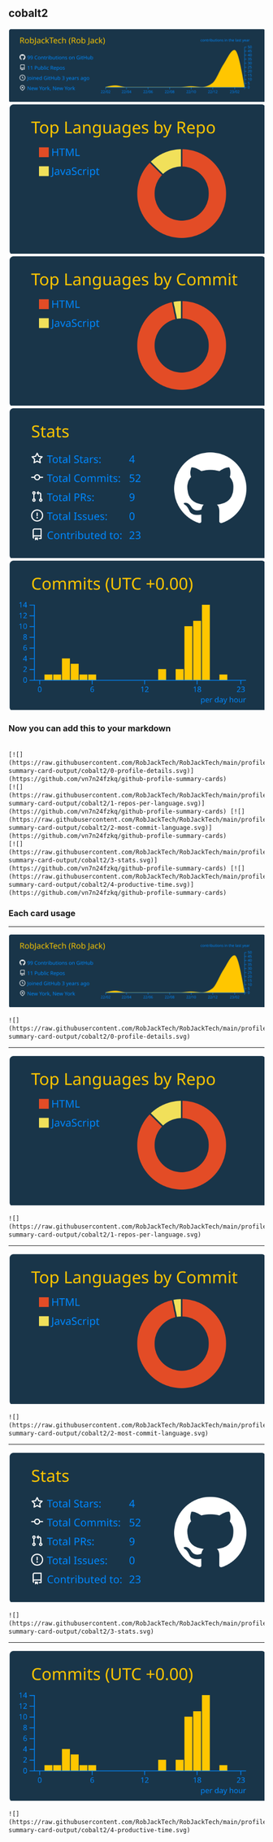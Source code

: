 ## cobalt2

[![](./0-profile-details.svg)](https://github.com/vn7n24fzkq/github-profile-summary-cards)
[![](./1-repos-per-language.svg)](https://github.com/vn7n24fzkq/github-profile-summary-cards) [![](./2-most-commit-language.svg)](https://github.com/vn7n24fzkq/github-profile-summary-cards)
[![](./3-stats.svg)](https://github.com/vn7n24fzkq/github-profile-summary-cards) [![](./4-productive-time.svg)](https://github.com/vn7n24fzkq/github-profile-summary-cards)
### Now you can add this to your markdown
```

[![](https://raw.githubusercontent.com/RobJackTech/RobJackTech/main/profile-summary-card-output/cobalt2/0-profile-details.svg)](https://github.com/vn7n24fzkq/github-profile-summary-cards)
[![](https://raw.githubusercontent.com/RobJackTech/RobJackTech/main/profile-summary-card-output/cobalt2/1-repos-per-language.svg)](https://github.com/vn7n24fzkq/github-profile-summary-cards) [![](https://raw.githubusercontent.com/RobJackTech/RobJackTech/main/profile-summary-card-output/cobalt2/2-most-commit-language.svg)](https://github.com/vn7n24fzkq/github-profile-summary-cards)
[![](https://raw.githubusercontent.com/RobJackTech/RobJackTech/main/profile-summary-card-output/cobalt2/3-stats.svg)](https://github.com/vn7n24fzkq/github-profile-summary-cards) [![](https://raw.githubusercontent.com/RobJackTech/RobJackTech/main/profile-summary-card-output/cobalt2/4-productive-time.svg)](https://github.com/vn7n24fzkq/github-profile-summary-cards)

```

### Each card usage
---

![](./0-profile-details.svg)

```
![](https://raw.githubusercontent.com/RobJackTech/RobJackTech/main/profile-summary-card-output/cobalt2/0-profile-details.svg)
```

    

---

![](./1-repos-per-language.svg)

```
![](https://raw.githubusercontent.com/RobJackTech/RobJackTech/main/profile-summary-card-output/cobalt2/1-repos-per-language.svg)
```

    

---

![](./2-most-commit-language.svg)

```
![](https://raw.githubusercontent.com/RobJackTech/RobJackTech/main/profile-summary-card-output/cobalt2/2-most-commit-language.svg)
```

    

---

![](./3-stats.svg)

```
![](https://raw.githubusercontent.com/RobJackTech/RobJackTech/main/profile-summary-card-output/cobalt2/3-stats.svg)
```

    

---

![](./4-productive-time.svg)

```
![](https://raw.githubusercontent.com/RobJackTech/RobJackTech/main/profile-summary-card-output/cobalt2/4-productive-time.svg)
```

    
